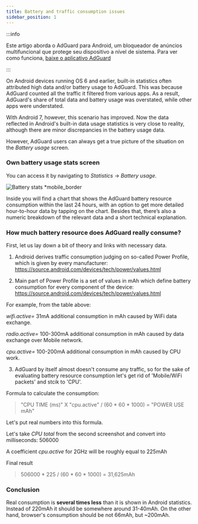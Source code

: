```yaml
---
title: Battery and traffic consumption issues
sidebar_position: 1
---
```


:::info

Este artigo aborda o AdGuard para Android, um bloqueador de anúncios multifuncional que protege seu dispositivo a nível de sistema. Para ver como funciona, [baixe o aplicativo AdGuard](https://adguard.com/download.html?auto=true)

:::

On Android devices running OS 6 and earlier, built-in statistics often attributed high data and/or battery usage to AdGuard. This was because AdGuard counted all the traffic it filtered from various apps. As a result, AdGuard's share of total data and battery usage was overstated, while other apps were understated.

With Android 7, however, this scenario has improved. Now the data reflected in Android's built-in data usage statistics is very close to reality, although there are minor discrepancies in the battery usage data.

However, AdGuard users can always get a true picture of the situation on the *Battery usage* screen.

### Own battery usage stats screen

You can access it by navigating to *Statistics* → *Battery usage*.

![Battery stats *mobile_border](https://cdn.adtidy.org/content/articles/battery/1.png)

Inside you will find a chart that shows the AdGuard battery resource consumption within the last 24 hours, with an option to get more detailed hour-to-hour data by tapping on the chart. Besides that, there’s also a numeric breakdown of the relevant data and a short technical explanation.

### How much battery resource does AdGuard really consume?

First, let us lay down a bit of theory and links with necessary data.

1. Android derives traffic consumption judging on so-called Power Profile, which is given by every manufacturer: <https://source.android.com/devices/tech/power/values.html>

2. Main part of Power Profile is a set of values in mAh which define battery consumption for every component of the device: <https://source.android.com/devices/tech/power/values.html>

For example, from the table above:

_wifi.active=_ 31mA additional consumption in mAh caused by WiFi data exchange.

_radio.active=_ 100-300mA additional consumption in mAh caused by data exchange over Mobile network.

_cpu.active=_ 100-200mA additional consumption in mAh caused by CPU work.

3. AdGuard by itself almost doesn't consume any traffic, so for the sake of evaluating battery resource consumption let's get rid of 'Mobile/WiFi packets' and stcik to 'CPU'.

Formulа to calculate the consumption:
> "CPU TIME (ms)" X "cpu.active" / (60 * 60 * 1000) = "POWER USE mAh"

Let's put real numbers into this formula.

Let's take _CPU total_ from the second screenshot and convert into milliseconds: 506000

A coefficient _cpu.active_ for 2GHz will be roughly equal to 225mAh

Final result
> 506000 * 225 / (60 * 60 * 1000) = 31,625mAh

### Conclusion

Real consumption is **several times less** than it is shown in Android statistics. Instead of 220mAh it should be somewhere around 31-40mAh. On the other hand, browser's consumption should be not 66mAh, but ~200mAh.
